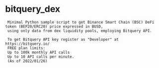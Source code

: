 # bitquery_dex
     Minimal Python sample script to get Binance Smart Chain (BSC) DeFi token (BEP20/ERC20) price expressed in BUSD, 
     using only data from dex liquidity pools, employing Bitquery API.
     
     To get Bitquery API key register as "Developer" at https://bitquery.io/
     FREE plan limits:
     Up to 100k monthly API calls
     Up to 10 API calls per minute.
     (As of 2022/01/26)
